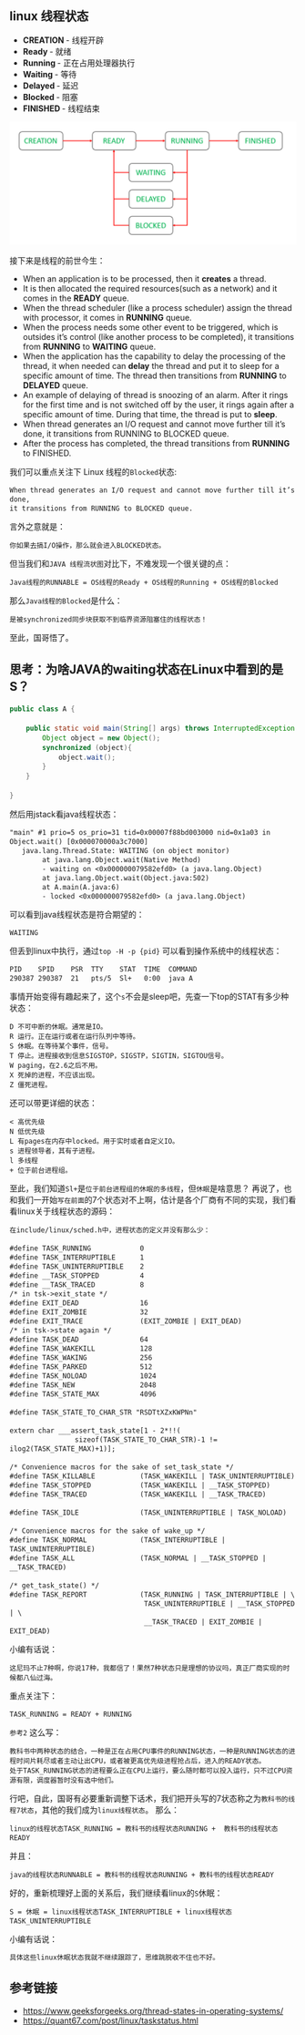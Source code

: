 ## linux 线程状态

- <b> CREATION </b> - 线程开辟
- <b> Ready </b> - 就绪
- <b> Running </b> - 正在占用处理器执行
- <b> Waiting </b> - 等待
- <b> Delayed </b> - 延迟
- <b> Blocked </b> - 阻塞
- <b> FINISHED </b> - 线程结束

![](imgs/2021-03-25-you5Wb.png)

接下来是线程的前世今生：
- When an application is to be processed, then it <b>creates</b> a thread.
- It is then allocated the required resources(such as a network) and it comes in the <b>READY</b> queue.
- When the thread scheduler (like a process scheduler) assign the thread with processor, it comes in <b>RUNNING</b> queue.
- When the process needs some other event to be triggered, which is outsides it’s control (like another process to be completed), it transitions from <b>RUNNING</b> to <b>WAITING</b> queue.
- When the application has the capability to delay the processing of the thread, it when needed can <b>delay</b> the thread and put it to sleep for a specific amount of time. The thread then transitions from <b>RUNNING</b> to <b>DELAYED</b> queue.
- An example of delaying of thread is snoozing of an alarm. After it rings for the first time and is not switched off by the user, it rings again after a specific amount of time. During that time, the thread is put to <b>sleep</b>.
- When thread generates an I/O request and cannot move further till it’s done, it transitions from RUNNING to BLOCKED queue.
- After the process has completed, the thread transitions from <b>RUNNING</b> to FINISHED.

我们可以重点关注下 Linux 线程的`Blocked`状态:
```
When thread generates an I/O request and cannot move further till it’s done, 
it transitions from RUNNING to BLOCKED queue.
```
言外之意就是：
```
你如果去搞I/O操作，那么就会进入BLOCKED状态。
```

但当我们和`JAVA 线程流状图`对比下，不难发现一个很关键的点：
```
Java线程的RUNNABLE = OS线程的Ready + OS线程的Running + OS线程的Blocked
```
那么`Java线程的Blocked`是什么：
```
是被synchronized同步块获取不到临界资源阻塞住的线程状态！
```
至此，国哥悟了。


思考：为啥JAVA的waiting状态在Linux中看到的是S？
---
```java
public class A {

    public static void main(String[] args) throws InterruptedException {
        Object object = new Object();
        synchronized (object){
            object.wait();
        }
    }

}
```
然后用jstack看java线程状态：
```
"main" #1 prio=5 os_prio=31 tid=0x00007f88bd003000 nid=0x1a03 in Object.wait() [0x000070000a3c7000]
   java.lang.Thread.State: WAITING (on object monitor)
        at java.lang.Object.wait(Native Method)
        - waiting on <0x000000079582efd0> (a java.lang.Object)
        at java.lang.Object.wait(Object.java:502)
        at A.main(A.java:6)
        - locked <0x000000079582efd0> (a java.lang.Object)
```
可以看到java线程状态是符合期望的：
```
WAITING
```
但丢到linux中执行，通过`top -H -p {pid}` 可以看到操作系统中的线程状态：
```
PID    SPID    PSR  TTY    STAT  TIME  COMMAND
290387 290387  21   pts/5  Sl+   0:00  java A
```
事情开始变得有趣起来了，这个`s`不会是sleep吧，先查一下top的STAT有多少种状态：
```
D 不可中断的休眠。通常是IO。
R 运行。正在运行或者在运行队列中等待。
S 休眠。在等待某个事件，信号。
T 停止。进程接收到信息SIGSTOP，SIGSTP，SIGTIN，SIGTOU信号。
W paging，在2.6之后不用。
X 死掉的进程，不应该出现。
Z 僵死进程。
```
还可以带更详细的状态：
```
< 高优先级
N 低优先级
L 有pages在内存中locked。用于实时或者自定义IO。
s 进程领导者，其有子进程。
l 多线程
+ 位于前台进程组。
```
至此，我们知道`Sl+`是`位于前台进程组的休眠的多线程`，但`休眠`是啥意思？
再说了，也和我们一开始`写在前面`的7个状态对不上啊，估计是各个厂商有不同的实现，我们看看linux关于线程状态的源码：
```
在include/linux/sched.h中，进程状态的定义并没有那么少：

#define TASK_RUNNING            0
#define TASK_INTERRUPTIBLE      1
#define TASK_UNINTERRUPTIBLE    2
#define __TASK_STOPPED          4
#define __TASK_TRACED           8
/* in tsk->exit_state */
#define EXIT_DEAD               16
#define EXIT_ZOMBIE             32
#define EXIT_TRACE              (EXIT_ZOMBIE | EXIT_DEAD)
/* in tsk->state again */
#define TASK_DEAD               64
#define TASK_WAKEKILL           128
#define TASK_WAKING             256
#define TASK_PARKED             512
#define TASK_NOLOAD             1024
#define TASK_NEW                2048
#define TASK_STATE_MAX          4096

#define TASK_STATE_TO_CHAR_STR "RSDTtXZxKWPNn"

extern char ___assert_task_state[1 - 2*!!(
                sizeof(TASK_STATE_TO_CHAR_STR)-1 != ilog2(TASK_STATE_MAX)+1)];

/* Convenience macros for the sake of set_task_state */
#define TASK_KILLABLE           (TASK_WAKEKILL | TASK_UNINTERRUPTIBLE)
#define TASK_STOPPED            (TASK_WAKEKILL | __TASK_STOPPED)
#define TASK_TRACED             (TASK_WAKEKILL | __TASK_TRACED)

#define TASK_IDLE               (TASK_UNINTERRUPTIBLE | TASK_NOLOAD)

/* Convenience macros for the sake of wake_up */
#define TASK_NORMAL             (TASK_INTERRUPTIBLE | TASK_UNINTERRUPTIBLE)
#define TASK_ALL                (TASK_NORMAL | __TASK_STOPPED | __TASK_TRACED)

/* get_task_state() */
#define TASK_REPORT             (TASK_RUNNING | TASK_INTERRUPTIBLE | \
                                 TASK_UNINTERRUPTIBLE | __TASK_STOPPED | \
                                 __TASK_TRACED | EXIT_ZOMBIE | EXIT_DEAD)
```
小编有话说：
```
这尼玛不止7种啊，你说17种，我都信了！果然7种状态只是理想的协议吗，真正厂商实现的时候都八仙过海。
```
重点关注下：
```
TASK_RUNNING = READY + RUNNING
```
`参考2` 这么写：
```
教科书中两种状态的结合，一种是正在占用CPU事件的RUNNING状态，一种是RUNNING状态的进程时间片耗尽或者主动让出CPU，或者被更高优先级进程抢占后，进入的READY状态。
处于TASK_RUNNING状态的进程要么正在CPU上运行，要么随时都可以投入运行，只不过CPU资源有限，调度器暂时没有选中他们。
```
行吧，自此，国哥有必要重新调整下话术，我们把开头写的7状态称之为`教科书的线程7状态`，其他的我们成为`linux线程状态`。
那么：
```
linux的线程状态TASK_RUNNING = 教科书的线程状态RUNNING +  教科书的线程状态READY
```
并且：
```
java的线程状态RUNNABLE = 教科书的线程状态RUNNING + 教科书的线程状态READY
```
好的，重新梳理好上面的关系后，我们继续看linux的`S`休眠：
```
S = 休眠 = linux线程状态TASK_INTERRUPTIBLE + linux线程状态TASK_UNINTERRUPTIBLE
```
小编有话说：
```dtd
具体这些linux休眠状态我就不继续跟踪了，思维跳脱收不住也不好。
```


## 参考链接
* https://www.geeksforgeeks.org/thread-states-in-operating-systems/
* https://quant67.com/post/linux/taskstatus.html